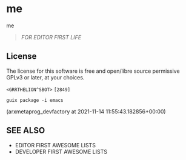 # me

me

<blockquote><em>FOR EDITOR FIRST LIFE</em></blockquote>

## License

The license for this software is free and open/libre source permissive GPLv3 or later, at your choices.

`<GRRTHELION^SBOT>` `[2849]`

```shell
guix package -i emacs
```

(arxmetaprog_devfactory at 2021-11-14 11:55:43.182856+00:00)

## SEE ALSO

 * EDITOR FIRST AWESOME LISTS
 * DEVELOPER FIRST AWESOME LISTS
